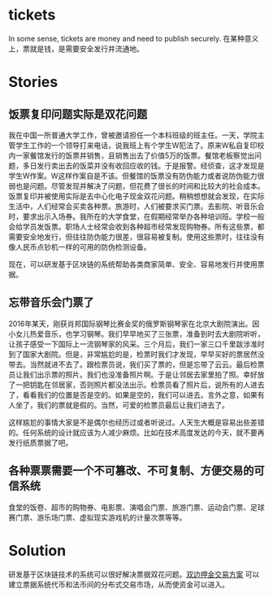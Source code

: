 # tickets
In some sense, tickets are money and need to publish securely. 在某种意义上，票就是钱，是需要安全发行并流通地。

# Stories

## 饭票复印问题实际是双花问题

   我在中国一所普通大学工作，曾被邀请担任一个本科班级的班主任。一天，学院主管学生工作的一个领导打来电话，说我班上有个学生W犯法了。原来W私自复印校内一家餐馆发行的饭票并销售，且销售出去了价值5万的饭票。餐馆老板察觉出问题，多日发行卖出去的饭菜并没有收回应收的钱。于是报警。经侦查，这才发现是学生W作案。W这样作案自是不该。但餐馆的饭票没有防伪能力或者说防伪能力很弱也是问题。尽管发现并解决了问题，但花费了很长的时间和比较大的社会成本。饭票复印并被使用实际是去中心化电子现金双花问题。稍稍想想就会发现，在实际生活中，人们经常会买卖各种票。旅游时，人们被要求买门票。去影院、听音乐会时，要求出示入场券。我所在的大学食堂，在假期经常举办各种培训班。学校一般会给学员发饭票。职场人士经常会收到各种超市经常发现购物券。所有这些票，都需要安全地发行，但往往防伪能力很差，很容易被复制。使用这些票时，往往没有像人民币点钞机一样的可用的防伪检测设备。

   现在，可以研发基于区块链的系统帮助各类商家简单、安全、容易地发行并使用票据。

## 忘带音乐会门票了


   2016年某天，刚获肖邦国际钢琴比赛金奖的俄罗斯钢琴家在北京大剧院演出。因小女儿热爱音乐，也学习钢琴。我们早早地买了三张票，准备到时去大剧院听听，让孩子感受一下国际上一流钢琴家的风采。三个月后，我们一家三口千里跋涉准时到了国家大剧院。但是，非常尴尬的是，检票时我们才发现，早早买好的票居然没带去。当然就进不去了。跟检票员说，我们买了票的，但是忘带了云云。最后检票员让我们出示票的照片。我们也没准备照片啊。于是让邻居去家里拍了照。幸好放了一把钥匙在邻居家，否则照片都没法出示。检票员看了照片后，说所有的人进去了，看看我们的位置是否是空的。如果是空的，我们可以进去。言外之意，如果有人坐了，我们的票就是假的。当然，可爱的检票员最后让我们进去了。

   这样尴尬的事情大家是不是偶尔也经历过或者听说过。人天生大概是容易出些差错的。任何系统的设计就应该为人减少麻烦。比如在技术高度发达的今天，就不要再发行纸质票据了吧。

## 各种票票需要一个不可篡改、不可复制、方便交易的可信系统

   食堂的饭卷、超市的购物券、电影票、演唱会门票、旅游门票、运动会门票、足球赛门票、游乐场门票、虚拟现实游戏机的计量次票等等。

# Solution

   研发基于区块链技术的系统可以很好解决票据双花问题。[双边押金交易方案](https://github.com/iswarm/bilateralContract) 可以建立票据系统代币和法币间的分布式交易市场，从而使资金可以进入。
